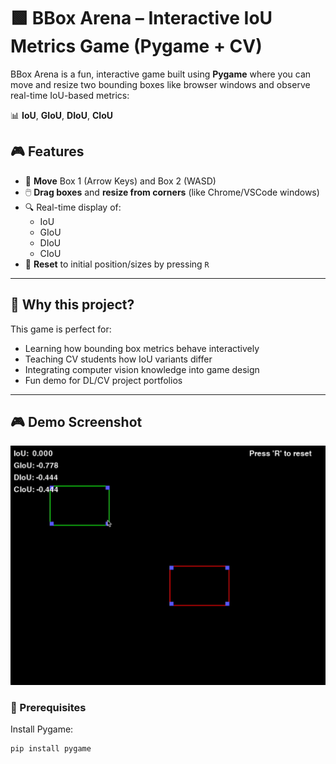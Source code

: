 # 🟩 BBox Arena – Interactive IoU Metrics Game (Pygame + CV)

BBox Arena is a fun, interactive game built using **Pygame** where you can move and resize two bounding boxes like browser windows and observe real-time IoU-based metrics:

📊 **IoU**, **GIoU**, **DIoU**, **CIoU**

## 🎮 Features

- 🔁 **Move** Box 1 (Arrow Keys) and Box 2 (WASD)
- 🖱️ **Drag boxes** and **resize from corners** (like Chrome/VSCode windows)
- 🔍 Real-time display of:
  - IoU
  - GIoU
  - DIoU
  - CIoU
- 🔄 **Reset** to initial position/sizes by pressing `R`

---

## 🧠 Why this project?

This game is perfect for:
- Learning how bounding box metrics behave interactively
- Teaching CV students how IoU variants differ
- Integrating computer vision knowledge into game design
- Fun demo for DL/CV project portfolios

---

## 🎮 Demo Screenshot

![Game Screenshot](assests/Demo_Bbox-arena.gif)


### 🔧 Prerequisites

Install Pygame:
```bash
pip install pygame
